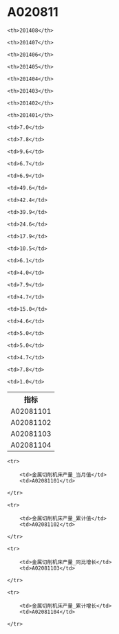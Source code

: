 A020811
======


<table>

<tr>
    <th>指标</th>
    
    <th>201408</th>
    
    <th>201407</th>
    
    <th>201406</th>
    
    <th>201405</th>
    
    <th>201404</th>
    
    <th>201403</th>
    
    <th>201402</th>
    
    <th>201401</th>
    
</tr>


<tr>
    <td>A02081101</td>
    
    <td>7.0</td>
    
    <td>7.8</td>
    
    <td>9.6</td>
    
    <td>6.7</td>
    
    <td>6.9</td>
    

</tr>

<tr>
    <td>A02081102</td>
    
    <td>49.6</td>
    
    <td>42.4</td>
    
    <td>39.9</td>
    
    <td>24.6</td>
    
    <td>17.9</td>
    
    <td>10.5</td>
    

</tr>

<tr>
    <td>A02081103</td>
    
    <td>6.1</td>
    
    <td>4.0</td>
    
    <td>7.9</td>
    
    <td>4.7</td>
    
    <td>15.0</td>
    

</tr>

<tr>
    <td>A02081104</td>
    
    <td>4.6</td>
    
    <td>5.0</td>
    
    <td>5.0</td>
    
    <td>4.7</td>
    
    <td>7.8</td>
    
    <td>1.0</td>
    

</tr>


</table>

<table>
    
    <tr>

        <td>金属切削机床产量_当月值</td>
        <td>A02081101</td>

    </tr>
    
    <tr>

        <td>金属切削机床产量_累计值</td>
        <td>A02081102</td>

    </tr>
    
    <tr>

        <td>金属切削机床产量_同比增长</td>
        <td>A02081103</td>

    </tr>
    
    <tr>

        <td>金属切削机床产量_累计增长</td>
        <td>A02081104</td>

    </tr>
    
</table>